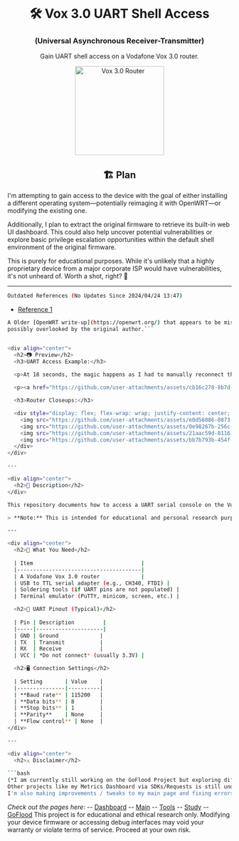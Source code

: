 <div align="center">
  <h1>🛠️ Vox 3.0 UART Shell Access</h1>
  <h3>(Universal Asynchronous Receiver-Transmitter)</h3>
  <p>Gain UART shell access on a Vodafone Vox 3.0 router.</p>

  <img src="https://github.com/user-attachments/assets/9c058053-3b5b-4f54-aab5-71c49105aeed" alt="Vox 3.0 Router" width="200">
</div>

<div align="center">
  <h2>🏗️ Plan</h2>
</div>

I'm attempting to gain access to the device with the goal of either installing a different operating system—potentially reimaging it with OpenWRT—or modifying the existing one.

Additionally, I plan to extract the original firmware to retrieve its built-in web UI dashboard. This could also help uncover potential vulnerabilities or explore basic privilege escalation opportunities within the default shell environment of the original firmware.

This is purely for educational purposes. While it's unlikely that a highly proprietary device from a major corporate ISP would have vulnerabilities, it's not unheard of. Worth a shot, right? 🤷

---

```bash
Outdated References (No Updates Since 2024/04/24 13:47)
```
- [Reference 1 ](https://openwrt.org/toh/vodafone/vodafone_power_station)
```bash
A Older [OpenWRT write-up](https://openwrt.org/) that appears to be missing some key information,
possibly overlooked by the original author.```


<div align="center">
  <h2>📷 Preview</h2>
  <h3>UART Access Example:</h3>

  <p>At 18 seconds, the magic happens as I had to manually reconnect the wires again.</p>
  
  <p><a href="https://github.com/user-attachments/assets/cb16c278-8b7d-44cb-b9e5-09e71b830c30">Video Link</a></p>

  <h3>Router Closeups:</h3>

  <div style="display: flex; flex-wrap: wrap; justify-content: center; gap: 10px;">
    <img src="https://github.com/user-attachments/assets/e0d56086-0873-4aca-a1d1-1ef9fd41966b" width="45%" style="max-width: 300px;">
    <img src="https://github.com/user-attachments/assets/0e98267b-256c-4361-be9e-a0d92806d1fe" width="45%" style="max-width: 300px;">
    <img src="https://github.com/user-attachments/assets/21aac59d-8116-4d93-8dc3-fb684bb86f0b" width="45%" style="max-width: 300px;">
    <img src="https://github.com/user-attachments/assets/bb7b793b-454f-48b8-92c0-b2904dcdeab2" width="45%" style="max-width: 300px;">
  </div>
</div>

---

<div align="center">
  <h2>📖 Description</h2>
</div>

This repository documents how to access a UART serial console on the Vodafone Vox 3.0 router, which can provide direct shell access to the underlying Linux system. This can be useful for research, debugging, or developing custom firmware.

> **Note:** This is intended for educational and personal research purposes only. Do not attempt this on devices you do not own or have explicit permission to access.

---

<div align="center">
  <h2>🔧 What You Need</h2>
  
  | Item                                  |
  |---------------------------------------|
  | A Vodafone Vox 3.0 router             |
  | USB to TTL serial adapter (e.g., CH340, FTDI) |
  | Soldering tools (if UART pins are not populated) |
  | Terminal emulator (PuTTY, minicom, screen, etc.) |

  <h2>📡 UART Pinout (Typical)</h2>
  
  | Pin | Description         |
  |-----|---------------------|
  | GND | Ground             |
  | TX  | Transmit           |
  | RX  | Receive            |
  | VCC | *Do not connect* (usually 3.3V) |

  <h2>🖥️ Connection Settings</h2>
  
  | Setting       | Value    |
  |---------------|----------|
  | **Baud rate** | 115200   |
  | **Data bits** | 8        |
  | **Stop bits** | 1        |
  | **Parity**    | None     |
  | **Flow control** | None  |
</div>

---

<div align="center">
  <h2>⚠️ Disclaimer</h2>
  
```bash
(*I am currently still working on the GoFlood Project but exploring different areas,
Other projects like my Metrics Dashboard via SDKs/Requests is still under-development.
I'm also making improvements / tweaks to my main page and fixing errors + implementing my tools + CS study page fully)
```
*Check out the pages here*:
-- [Dashboard](https://dashboard.birdo.uk/)
-- [Main](https://birdo.uk/)
-- [Tools](https://tools.birdo.uk/)
-- [Study](https://cs.birdo.uk/)
-- [GoFlood](https://github.com/1Birdo/GoFlood)
This project is for educational and ethical research only. Modifying your device firmware or accessing debug interfaces may void your warranty or violate terms of service. Proceed at your own risk.


